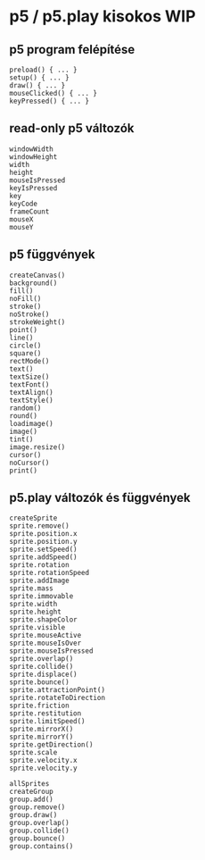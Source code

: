 # p5 / p5.play kisokos WIP

## p5 program felépítése

`preload() { ... }`  
`setup() { ... }`  
`draw() { ... }`  
`mouseClicked() { ... }`  
`keyPressed() { ... }`  

## read-only p5 változók

`windowWidth`  
`windowHeight`  
`width`  
`height`  
`mouseIsPressed`  
`keyIsPressed`  
`key`  
`keyCode`  
`frameCount`  
`mouseX`  
`mouseY`  

## p5 függvények

`createCanvas()`  
`background()`  
`fill()`  
`noFill()`  
`stroke()`  
`noStroke()`  
`strokeWeight()`  
`point()`  
`line()`  
`circle()`  
`square()`  
`rectMode()`  
`text()`  
`textSize()`  
`textFont()`  
`textAlign()`  
`textStyle()`  
`random()`  
`round()`  
`loadimage()`  
`image()`  
`tint()`  
`image.resize()`  
`cursor()`  
`noCursor()`  
`print()`  

## p5.play változók és függvények

`createSprite`  
`sprite.remove()`  
`sprite.position.x`  
`sprite.position.y`  
`sprite.setSpeed()`  
`sprite.addSpeed()`  
`sprite.rotation`  
`sprite.rotationSpeed`  
`sprite.addImage`  
`sprite.mass`  
`sprite.immovable`  
`sprite.width`  
`sprite.height`  
`sprite.shapeColor`  
`sprite.visible`  
`sprite.mouseActive`  
`sprite.mouseIsOver`  
`sprite.mouseIsPressed`  
`sprite.overlap()`  
`sprite.collide()`  
`sprite.displace()`  
`sprite.bounce()`  
`sprite.attractionPoint()`  
`sprite.rotateToDirection`  
`sprite.friction`  
`sprite.restitution`  
`sprite.limitSpeed()`  
`sprite.mirrorX()`  
`sprite.mirrorY()`  
`sprite.getDirection()`  
`sprite.scale`  
`sprite.velocity.x`  
`sprite.velocity.y`  

`allSprites`  
`createGroup`  
`group.add()`  
`group.remove()`  
`group.draw()`  
`group.overlap()`  
`group.collide()`  
`group.bounce()`  
`group.contains()`  

